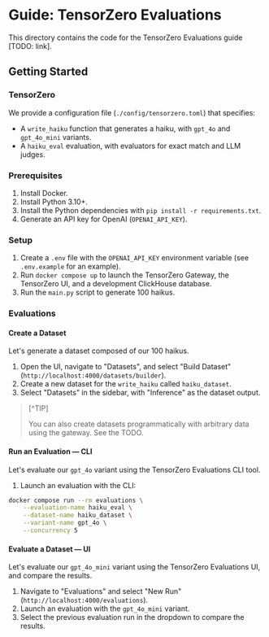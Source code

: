 # Guide: TensorZero Evaluations

This directory contains the code for the TensorZero Evaluations guide [TODO: link].

## Getting Started

### TensorZero

We provide a configuration file (`./config/tensorzero.toml`) that specifies:

- A `write_haiku` function that generates a haiku, with `gpt_4o` and `gpt_4o_mini` variants.
- A `haiku_eval` evaluation, with evaluators for exact match and LLM judges.

### Prerequisites

1. Install Docker.
2. Install Python 3.10+.
3. Install the Python dependencies with `pip install -r requirements.txt`.
4. Generate an API key for OpenAI (`OPENAI_API_KEY`).

### Setup

1. Create a `.env` file with the `OPENAI_API_KEY` environment variable (see `.env.example` for an example).
2. Run `docker compose up` to launch the TensorZero Gateway, the TensorZero UI, and a development ClickHouse database.
3. Run the `main.py` script to generate 100 haikus.

### Evaluations

#### Create a Dataset

Let's generate a dataset composed of our 100 haikus.

1. Open the UI, navigate to "Datasets", and select "Build Dataset" (`http://localhost:4000/datasets/builder`).
2. Create a new dataset for the `write_haiku` called `haiku_dataset`.
3. Select "Datasets" in the sidebar, with "Inference" as the dataset output.

> [^TIP]
>
> You can also create datasets programmatically with arbitrary data using the gateway. See the TODO.

#### Run an Evaluation &mdash; CLI

Let's evaluate our `gpt_4o` variant using the TensorZero Evaluations CLI tool.

1. Launch an evaluation with the CLI:

```bash
docker compose run --rm evaluations \
    --evaluation-name haiku_eval \
    --dataset-name haiku_dataset \
    --variant-name gpt_4o \
    --concurrency 5
```

#### Evaluate a Dataset &mdash; UI

Let's evaluate our `gpt_4o_mini` variant using the TensorZero Evaluations UI, and compare the results.

1. Navigate to "Evaluations" and select "New Run" (`http://localhost:4000/evaluations`).
2. Launch an evaluation with the `gpt_4o_mini` variant.
3. Select the previous evaluation run in the dropdown to compare the results.
